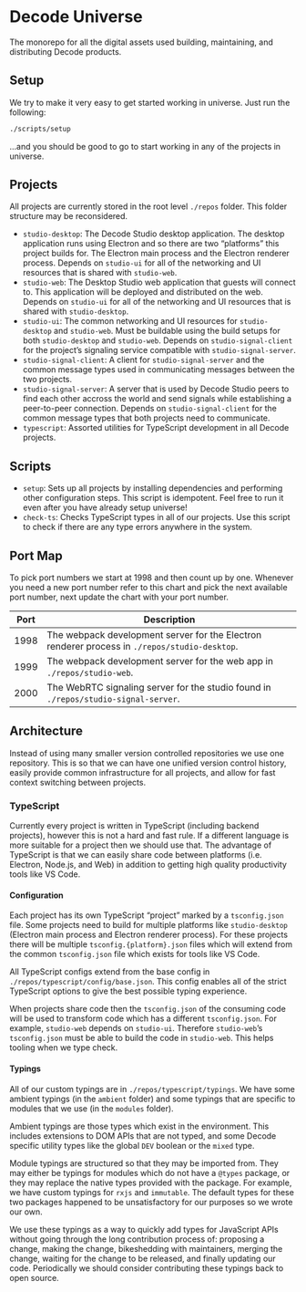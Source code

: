# Decode Universe

The monorepo for all the digital assets used building, maintaining, and distributing Decode products.

## Setup

We try to make it very easy to get started working in universe. Just run the following:

```bash
./scripts/setup
```

…and you should be good to go to start working in any of the projects in universe.

## Projects

All projects are currently stored in the root level `./repos` folder. This folder structure may be reconsidered.

- `studio-desktop`: The Decode Studio desktop application. The desktop application runs using Electron and so there are two “platforms” this project builds for. The Electron main process and the Electron renderer process. Depends on `studio-ui` for all of the networking and UI resources that is shared with `studio-web`.
- `studio-web`: The Desktop Studio web application that guests will connect to. This application will be deployed and distributed on the web. Depends on `studio-ui` for all of the networking and UI resources that is shared with `studio-desktop`.
- `studio-ui`: The common networking and UI resources for `studio-desktop` and `studio-web`. Must be buildable using the build setups for both `studio-desktop` and `studio-web`. Depends on `studio-signal-client` for the project’s signaling service compatible with `studio-signal-server`.
- `studio-signal-client`: A client for `studio-signal-server` and the common message types used in communicating messages between the two projects.
- `studio-signal-server`: A server that is used by Decode Studio peers to find each other accross the world and send signals while establishing a peer-to-peer connection. Depends on `studio-signal-client` for the common message types that both projects need to communicate.
- `typescript`: Assorted utilities for TypeScript development in all Decode projects.

## Scripts

- `setup`: Sets up all projects by installing dependencies and performing other configuration steps. This script is idempotent. Feel free to run it even after you have already setup universe!
- `check-ts`: Checks TypeScript types in all of our projects. Use this script to check if there are any type errors anywhere in the system.

## Port Map

To pick port numbers we start at 1998 and then count up by one. Whenever you need a new port number refer to this chart and pick the next available port number, next update the chart with your port number.

<table>
  <thead>
    <tr>
      <th>Port</th>
      <th>Description</th>
    </tr>
  </thead>
  <tbody>
    <tr>
      <td>1998</td>
      <td>The webpack development server for the Electron renderer process in <code>./repos/studio-desktop</code>.</td>
    </tr>
    <tr>
      <td>1999</td>
      <td>The webpack development server for the web app in <code>./repos/studio-web</code>.</td>
    </tr>
    <tr>
      <td>2000</td>
      <td>The WebRTC signaling server for the studio found in <code>./repos/studio-signal-server</code>.</td>
    </tr>
  </tbody>
</table>

## Architecture

Instead of using many smaller version controlled repositories we use one repository. This is so that we can have one unified version control history, easily provide common infrastructure for all projects, and allow for fast context switching between projects.

### TypeScript

Currently every project is written in TypeScript (including backend projects), however this is not a hard and fast rule. If a different language is more suitable for a project then we should use that. The advantage of TypeScript is that we can easily share code between platforms (i.e. Electron, Node.js, and Web) in addition to getting high quality productivity tools like VS Code.

#### Configuration

Each project has its own TypeScript “project” marked by a `tsconfig.json` file. Some projects need to build for multiple platforms like `studio-desktop` (Electron main process and Electron renderer process). For these projects there will be multiple `tsconfig.{platform}.json` files which will extend from the common `tsconfig.json` file which exists for tools like VS Code.

All TypeScript configs extend from the base config in `./repos/typescript/config/base.json`. This config enables all of the strict TypeScript options to give the best possible typing experience.

When projects share code then the `tsconfig.json` of the consuming code will be used to transform code which has a different `tsconfig.json`. For example, `studio-web` depends on `studio-ui`. Therefore `studio-web`’s `tsconfig.json` must be able to build the code in `studio-web`. This helps tooling when we type check.

#### Typings

All of our custom typings are in `./repos/typescript/typings`. We have some ambient typings (in the `ambient` folder) and some typings that are specific to modules that we use (in the `modules` folder).

Ambient typings are those types which exist in the environment. This includes extensions to DOM APIs that are not typed, and some Decode specific utility types like the global `DEV` boolean or the `mixed` type.

Module typings are structured so that they may be imported from. They may either be typings for modules which do not have a `@types` package, or they may replace the native types provided with the package. For example, we have custom typings for `rxjs` and `immutable`. The default types for these two packages happened to be unsatisfactory for our purposes so we wrote our own.

We use these typings as a way to quickly add types for JavaScript APIs without going through the long contribution process of: proposing a change, making the change, bikeshedding with maintainers, merging the change, waiting for the change to be released, and finally updating our code. Periodically we should consider contributing these typings back to open source.
